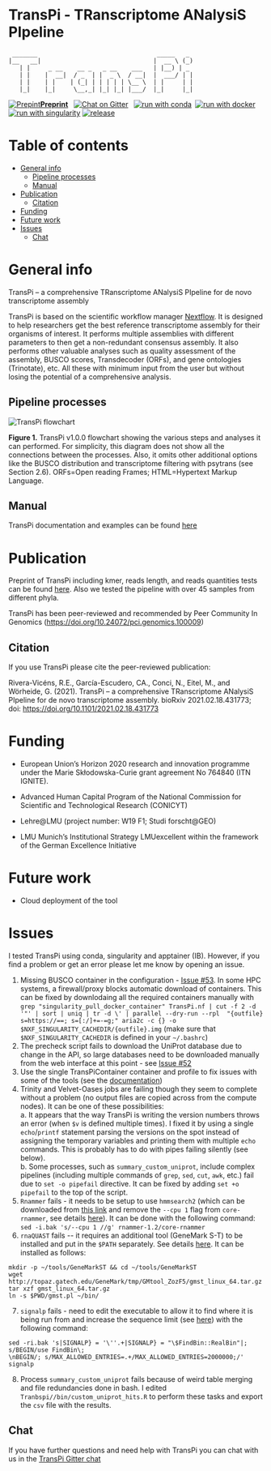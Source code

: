 # TransPi - TRanscriptome ANalysiS PIpeline

```text
 _______                                 _____   _
|__   __|                               |  __ \ (_)
   | |     _ __    __ _   _ __    ___   | |__) | _
   | |    |  __|  / _  | |  _ \  / __|  |  ___/ | |
   | |    | |    | (_| | | | | | \__ \  | |     | |
   |_|    |_|     \__,_| |_| |_| |___/  |_|     |_|
 ```

[![Prepint](http://d2538ggaoe6cji.cloudfront.net/sites/default/files/images/favicon.ico)](https://doi.org/10.1101/2021.02.18.431773)[**Preprint**](https://doi.org/10.1101/2021.02.18.431773) &ensp;[![Chat on Gitter](https://img.shields.io/gitter/room/PalMuc/TransPi.svg?colorB=26af64&style=popout)](https://gitter.im/PalMuc/TransPi) &ensp;[![run with conda](http://img.shields.io/badge/run%20with-conda-3EB049?labelColor=000000&logo=anaconda)](https://docs.conda.io/en/latest/)&ensp;[![run with docker](https://img.shields.io/badge/run%20with-docker-0db7ed?labelColor=000000&logo=docker)](https://www.docker.com/)&ensp;[![run with singularity](https://img.shields.io/badge/run%20with-singularity-1d355c.svg?labelColor=000000)](https://sylabs.io/docs/)
[![release](https://img.shields.io/github/v/release/PalMuc/TransPi?label=release&logo=github)](https://github.com/PalMuc/TransPi/releases/latest)

# Table of contents

* [General info](#General-info)
  * [Pipeline processes](#Pipelie-processes)
  * [Manual](#Manual)
* [Publication](#Publication)
  * [Citation](#Citation)
* [Funding](#Funding)
* [Future work](#Future-work)
* [Issues](#Issues)
  * [Chat](#Chat)

# General info

TransPi – a comprehensive TRanscriptome ANalysiS PIpeline for de novo transcriptome assembly

TransPi is based on the scientific workflow manager [Nextflow](https://www.nextflow.io). It is designed to help researchers get the best reference transcriptome assembly for their organisms of interest. It performs multiple assemblies with different parameters to then get a non-redundant consensus assembly. It also performs other valuable analyses such as quality assessment of the assembly, BUSCO scores, Transdecoder (ORFs), and gene ontologies (Trinotate), etc. All these with minimum input from the user but without losing the potential of a comprehensive analysis.

## Pipeline processes

![TransPi flowchart](https://sync.palmuc.org/index.php/s/nrd3KPnfnz7AipF/preview)

**Figure 1.** TransPi v1.0.0 flowchart showing the various steps and analyses it can performed. For simplicity, this diagram does not show all the connections between the processes. Also, it omits other additional options like the BUSCO distribution and transcriptome filtering with psytrans (see Section 2.6). ORFs=Open reading Frames; HTML=Hypertext Markup Language.

## Manual

TransPi documentation and examples can be found [here](https://palmuc.github.io/TransPi/)

# Publication

Preprint of TransPi including kmer, reads length, and reads quantities tests can be found [here](https://doi.org/10.1101/2021.02.18.431773). Also we tested the pipeline with over 45 samples from different phyla.

TransPi has been peer-reviewed and recommended by Peer Community In Genomics
(https://doi.org/10.24072/pci.genomics.100009)

## Citation

If you use TransPi please cite the peer-reviewed publication:

Rivera-Vicéns, R.E., García-Escudero, CA., Conci, N., Eitel, M., and Wörheide, G. (2021). TransPi – a comprehensive TRanscriptome ANalysiS PIpeline for de novo transcriptome assembly. bioRxiv 2021.02.18.431773; doi: https://doi.org/10.1101/2021.02.18.431773

# Funding

- European Union’s Horizon 2020 research and innovation programme under the Marie Skłodowska-Curie grant agreement No 764840 (ITN IGNITE).

- Advanced Human Capital Program of the National Commission for Scientific and Technological Research (CONICYT)

- Lehre@LMU (project number: W19 F1; Studi forscht@GEO)

- LMU Munich’s Institutional Strategy LMUexcellent within the framework of the German Excellence Initiative

# Future work

- Cloud deployment of the tool

# Issues

I tested TransPi using conda, singularity and apptainer (IB). However, if you find a problem or get an error please let me know by opening an issue.

1. Missing BUSCO container in the configuration - [Issue #53](https://github.com/PalMuc/TransPi/issues/53#issuecomment-1268051333). In some HPC systems, a firewall/proxy blocks automatic download of containers. This can be fixed by downlodaing all the required containers manually with `grep "singularity_pull_docker_container" TransPi.nf | cut -f 2 -d '"' | sort | uniq | tr -d \' | parallel --dry-run --rpl  "{outfile} s=https://==; s=[:/]+=-=g;" aria2c -c {} -o $NXF_SINGULARITY_CACHEDIR/{outfile}.img` (make sure that `$NXF_SINGULARITY_CACHEDIR` is defined in your `~/.bashrc`) 
2. The precheck script fails to download the UniProt database due to change in the API, so large databases need to be downloaded manually from the web interface at this point - see [Issue #52](https://github.com/PalMuc/TransPi/issues/52)  
3. Use the single TransPiContainer container and profile to fix issues with some of the tools (see the [documentation](https://palmuc.github.io/TransPi/#_containers))  
4. Trinity and Velvet-Oases jobs are failing though they seem to complete without a problem (no output files are copied across from the compute nodes). It can be one of these possibilities:  
    a. It appears that the way TransPi is writing the version numbers throws an error (when `$v` is defined multiple times). I fixed it by using a single `echo`/`printf` statement parsing the versions on the spot instead of assigning the temporary variables and printing them with multiple `echo` commands. This is probably has to do with pipes failing silently (see below).  
    b. Some processes, such as `summary_custom_uniprot`, include complex pipelines (including multiple commands of `grep`, `sed`, `cut`, `awk`, etc.) fail due to `set -o pipefail` directive. It can be fixed by adding `set +o pipefail` to the top of the script.  
5. `Rnammer` fails - it needs to be setup to use `hmmsearch2` (which can be downloaded from [this link](http://eddylab.org/software/hmmer/hmmer-2.3.2.tar.gz) and remove the `--cpu 1` flag from `core-rnammer`, see details [here](https://groups.google.com/g/trinityrnaseq-users/c/WZjkGSMUT3I)).  It can be done with the following command: `sed -i.bak 's/--cpu 1 //g' rnammer-1.2/core-rnammer`
6. `rnaQUAST` fails -- it requires an additional tool (GeneMark S-T) to be installed and put in the `$PATH` separately. See details [here](https://github.com/ablab/rnaquast/issues/5#issuecomment-823996456). It can be installed as follows:  
```
mkdir -p ~/tools/GeneMarkST && cd ~/tools/GeneMarkST
wget http://topaz.gatech.edu/GeneMark/tmp/GMtool_ZozF5/gmst_linux_64.tar.gz
tar xzf gmst_linux_64.tar.gz
ln -s $PWD/gmst.pl ~/bin/
``` 
7. `signalp` fails - need to edit the executable to allow it to find where it is being run from and increase the sequence limit (see [here](https://www.seqanswers.com/forum/bioinformatics/bioinformatics-aa/29132-how-to-increase-sequence-limit-in-signalp#post236326)) with the following command:  
```
sed -ri.bak 's|SIGNALP} = '\''.+|SIGNALP} = "\$FindBin::RealBin"|; s/BEGIN/use FindBin\;
\nBEGIN/; s/MAX_ALLOWED_ENTRIES=.+/MAX_ALLOWED_ENTRIES=2000000;/' signalp
```
8. Process `summary_custom_uniprot` fails because of weird table merging and file redundancies done in bash. I edited `Tranbspi//bin/custom_uniprot_hits.R` to perform these tasks and export the `csv` file with the results.  

## Chat

If you have further questions and need help with TransPi you can chat with us in the [TransPi Gitter chat](https://gitter.im/PalMuc/TransPi)
